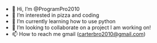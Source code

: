 - 👋 Hi, I’m @ProgramPro2010
- 👀 I’m interested in pizza and coding
- 🌱 I’m currently learning how to use python
- 💞️ I’m looking to collaborate on a project I am working on!
- 📫 How to reach me gmail (carterbro2010@gmail.com)

<!---
ProgramPro2010/ProgramPro2010 is a ✨ special ✨ repository because its `README.md` (this file) appears on your GitHub profile.
You can click the Preview link to take a look at your changes.
--->
